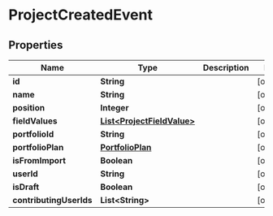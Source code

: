 
# ProjectCreatedEvent

## Properties
Name | Type | Description | Notes
------------ | ------------- | ------------- | -------------
**id** | **String** |  |  [optional]
**name** | **String** |  |  [optional]
**position** | **Integer** |  |  [optional]
**fieldValues** | [**List&lt;ProjectFieldValue&gt;**](ProjectFieldValue.md) |  |  [optional]
**portfolioId** | **String** |  |  [optional]
**portfolioPlan** | [**PortfolioPlan**](PortfolioPlan.md) |  |  [optional]
**isFromImport** | **Boolean** |  |  [optional]
**userId** | **String** |  |  [optional]
**isDraft** | **Boolean** |  |  [optional]
**contributingUserIds** | **List&lt;String&gt;** |  |  [optional]



